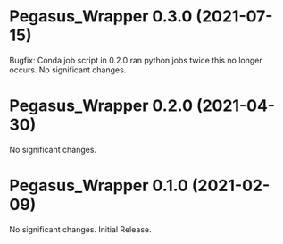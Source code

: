 Pegasus_Wrapper 0.3.0 (2021-07-15)
==================================

Bugfix: Conda job script in 0.2.0 ran python jobs twice this no longer occurs.
No significant changes.


Pegasus_Wrapper 0.2.0 (2021-04-30)
==================================

No significant changes.


Pegasus_Wrapper 0.1.0 (2021-02-09)
==================================

No significant changes. Initial Release.
